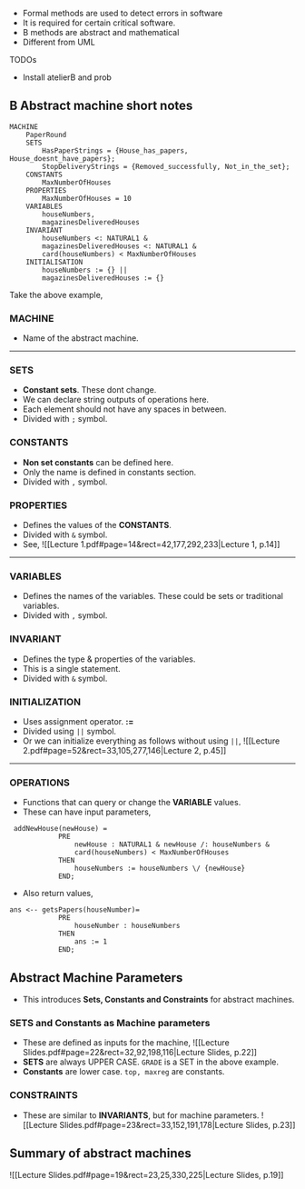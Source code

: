 - Formal methods are used to detect errors in software
- It is required for certain critical software.
- B methods are abstract and mathematical
- Different from UML 

TODOs 
- Install atelierB and prob

## B Abstract machine short notes
```
MACHINE
    PaperRound
    SETS
        HasPaperStrings = {House_has_papers, House_doesnt_have_papers};
        StopDeliveryStrings = {Removed_successfully, Not_in_the_set};
    CONSTANTS
        MaxNumberOfHouses
    PROPERTIES
        MaxNumberOfHouses = 10
    VARIABLES
        houseNumbers,
        magazinesDeliveredHouses
    INVARIANT
        houseNumbers <: NATURAL1 &
        magazinesDeliveredHouses <: NATURAL1 &
        card(houseNumbers) < MaxNumberOfHouses
    INITIALISATION
        houseNumbers := {} ||
        magazinesDeliveredHouses := {}
```

Take the above example,
### MACHINE
- Name of the abstract machine.
---
### SETS
- **Constant sets**. These dont change.
- We can declare string outputs of operations here.
- Each element should not have any spaces in between.
- Divided with `;` symbol.
### CONSTANTS
- **Non set constants** can be defined here.
- Only the name is defined in constants section.
- Divided with `,` symbol.
### PROPERTIES
- Defines the values of the **CONSTANTS**.
- Divided with `&` symbol.
- See,
	![[Lecture 1.pdf#page=14&rect=42,177,292,233|Lecture 1, p.14]]
--- 
### VARIABLES
- Defines the names of the variables. These could be sets or traditional variables.
- Divided with `,` symbol.
### INVARIANT
- Defines the type & properties of the variables.
- This is a single statement.
- Divided with `&` symbol.
### INITIALIZATION
- Uses assignment operator. **:=**
- Divided using `||` symbol.
- Or we can initialize everything as follows without using `||`,
	![[Lecture 2.pdf#page=52&rect=33,105,277,146|Lecture 2, p.45]]
---
### OPERATIONS
- Functions that can query or change the **VARIABLE** values.
- These can have input parameters,
```
 addNewHouse(newHouse) =
            PRE
                newHouse : NATURAL1 & newHouse /: houseNumbers & 
                card(houseNumbers) < MaxNumberOfHouses
            THEN
                houseNumbers := houseNumbers \/ {newHouse}
            END;
```
- Also return values,
```
ans <-- getsPapers(houseNumber)=
            PRE
                houseNumber : houseNumbers
            THEN
                ans := 1
            END;
```


## Abstract Machine Parameters
- This introduces **Sets, Constants and Constraints** for abstract machines.

### SETS and Constants as Machine parameters
- These are defined as inputs for the machine,
	![[Lecture Slides.pdf#page=22&rect=32,92,198,116|Lecture Slides, p.22]]
- **SETS** are always UPPER CASE. `GRADE` is a SET in the above example.
- **Constants** are lower case. `top, maxreg` are constants.

### CONSTRAINTS
- These are similar to **INVARIANTS**, but for machine parameters. 
	![[Lecture Slides.pdf#page=23&rect=33,152,191,178|Lecture Slides, p.23]]


## Summary of abstract machines

![[Lecture Slides.pdf#page=19&rect=23,25,330,225|Lecture Slides, p.19]]